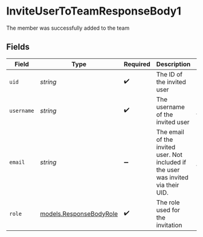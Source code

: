 # InviteUserToTeamResponseBody1

The member was successfully added to the team


## Fields

| Field                                                                              | Type                                                                               | Required                                                                           | Description                                                                        | Example                                                                            |
| ---------------------------------------------------------------------------------- | ---------------------------------------------------------------------------------- | ---------------------------------------------------------------------------------- | ---------------------------------------------------------------------------------- | ---------------------------------------------------------------------------------- |
| `uid`                                                                              | *string*                                                                           | :heavy_check_mark:                                                                 | The ID of the invited user                                                         | kr1PsOIzqEL5Xg6M4VZcZosf                                                           |
| `username`                                                                         | *string*                                                                           | :heavy_check_mark:                                                                 | The username of the invited user                                                   | john-doe                                                                           |
| `email`                                                                            | *string*                                                                           | :heavy_minus_sign:                                                                 | The email of the invited user. Not included if the user was invited via their UID. | john@user.co                                                                       |
| `role`                                                                             | [models.ResponseBodyRole](../models/responsebodyrole.md)                           | :heavy_check_mark:                                                                 | The role used for the invitation                                                   | MEMBER                                                                             |